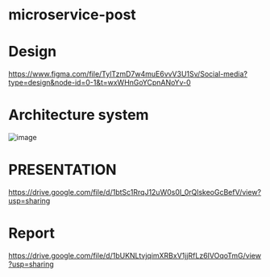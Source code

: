 # microservice-post

# Design 
https://www.figma.com/file/TylTzmD7w4muE6vvV3U1Sv/Social-media?type=design&node-id=0-1&t=wxWHnGoYCpnANoYv-0
# Architecture system
![image](https://github.com/Dia2001/architecture-microservice/assets/88370983/54389c60-aa2c-4265-897c-3c9739d22580)

# PRESENTATION
https://drive.google.com/file/d/1btSc1RrqJ12uW0s0I_0rQlskeoGcBefV/view?usp=sharing

# Report
https://drive.google.com/file/d/1bUKNLtvjqimXRBxV1jjRfLz6IVOqoTmG/view?usp=sharing







